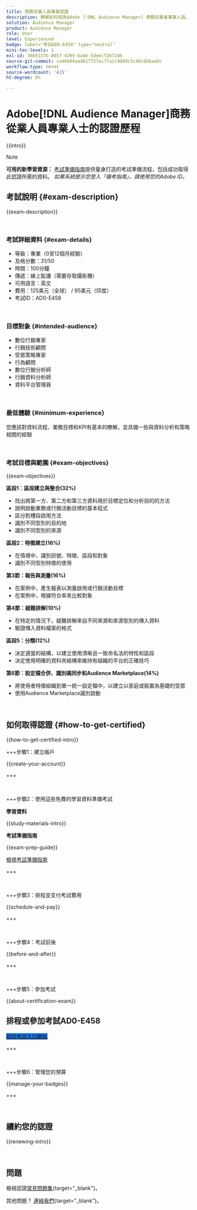 ```yaml
---
title: 商務從業人員專業認證
description: 瞭解如何成為Adobe [!DNL Audience Manager] 商務從業者專業人員。
solution: Audience Manager
product: Audience Manager
role: User
level: Experienced
badge: label="考試AD0-E458" type="neutral"
mini-toc-levels: 1
exl-id: 3665137b-8057-4205-ba4e-5deecf2672d6
source-git-commit: ca46b04aad617757ac7fa1c9089c5c40c6b6addc
workflow-type: tm+mt
source-wordcount: '415'
ht-degree: 0%

---
```


# Adobe[!DNL Audience Manager]商務從業人員專業人士的認證歷程

{{intro}}

>[!NOTE]
>
>**可用的新學習資源：** [考試準備指南](https://app.rockinfo.com/courses/245)提供量身打造的考試準備流程，包括成功取得此認證所需的資料。 _如果系統提示您登入「備考指南」，請使用您的Adobe ID。_

## 考試說明 {#exam-description}

{{exam-description}}

<br>

### 考試詳細資料 {#exam-details}

* 等級：專業（0至12個月經驗）
* 及格分數：31/50
* 時間：100分鐘
* 傳遞：線上監護（需要存取攝影機）
* 可用語言：英文
* 費用：125美元（全球） / 95美元（印度）
* 考試ID：AD0-E458

<br>

### 目標對象 {#intended-audience}

* 數位行銷專家
* 行銷技術顧問
* 受眾策略專家
* 行為顧問
* 數位行銷分析師
* 行銷資料分析師
* 資料平台管理員

<br>

### 最低體驗 {#minimum-experience}

您應該對資料流程、業務目標和KPI有基本的瞭解，並具備一些與資料分析和策略相關的經驗

<br>

### 考試目標與範圍 {#exam-objectives}

{{exam-objectives}}

**區段1：區段建立與整合(32%)**

* 找出將第一方、第二方和第三方資料用於目標定位和分析目的的方法
* 說明啟動業務或行銷活動目標的基本程式
* 區分割槽段啟用方法
* 識別不同型別的目的地
* 識別不同型別的來源

**區段2：特徵建立(16%)**

* 在情境中，識別訊號、特徵、區段和對象
* 識別不同型別特徵的使用

**第3節：報告與測量(16%)**

* 在案例中，產生報表以測量啟用或行銷活動目標
* 在案例中，根據符合率來比較對象

**第4節：疑難排解(10%)**

* 在特定的情況下，疑難排解來自不同來源和來源型別的傳入資料
* 驗證傳入資料檔案的格式

**區段5：分類(12%)**

* 決定適當的結構，以建立使用清晰且一致命名法的特性和區段
* 決定使用明確的資料夾結構來維持有組織的平台的正確技巧

**第6節：設定檔合併、識別碼同步和Audience Marketplace(14%)**

* 將使用者特徵組織到單一統一設定檔中，以建立以家庭或裝置為基礎的受眾
* 使用Audience Marketplace識別啟動

<br>

## 如何取得認證 {#how-to-get-certified}

{{how-to-get-certified-intro}}

+++步驟1：建立帳戶

{{create-your-account}}

+++

<br>

+++步驟2：使用這些免費的學習資料準備考試

**學習資料**

{{study-materials-intro}}

**考試準備指南**

{{exam-prep-guide}}

[檢視考試準備指南](https://app.rockinfo.com/courses/245)

+++

<br>

+++步驟3：排程並支付考試費用

{{schedule-and-pay}}

+++

<br>

+++步驟4：考試前後

{{before-and-after}}

+++

<br>

+++步驟5：參加考試

{{about-certification-exam}}

## 排程或參加考試AD0-E458

<a href="https://www.certmetrics.com/adobe/candidate/examity_sso.aspx?eid=AD0-E458" target="_blank" class="spectrum-Button spectrum-Button--fill spectrum-Button--accent spectrum-Button--sizeM is-margin-bottom-big-big at-element-click-tracking" style="background-color:#1473E6">

<span class="spectrum-Button-label has-no-wrap">
   前往考試入口網站
</span>
</a>

+++

<br>

+++步驟6：管理您的預算

{{manage-your-badges}}

+++

<br>

## 續約您的認證

{{renewing-intro}}

<br>

## 問題

檢視認證[常見問題集](https://experienceleague.adobe.com/docs/certification/certification/faq.html){target="_blank"}。

其他問題？ [連絡我們](mailto:certif@adobe.com){target="_blank"}。


